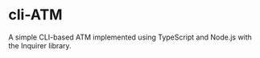 # cli-ATM
A simple CLI-based ATM implemented using TypeScript and Node.js with the Inquirer library.
